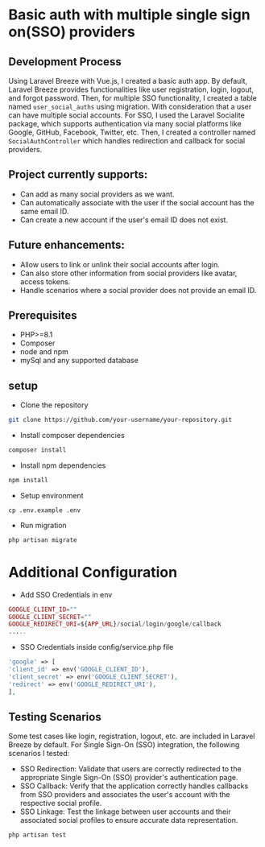 # Basic auth with multiple single sign on(SSO) providers
## Development Process
Using Laravel Breeze with Vue.js, I created a basic auth app. By default, Laravel Breeze provides functionalities like user registration, login, logout, and forgot password.
Then, for multiple SSO functionality, I created a table named `user_social_auths` using migration. With consideration that a user can have multiple social accounts.
For SSO, I used the Laravel Socialite package, which supports authentication via many social platforms like Google, GitHub, Facebook, Twitter, etc.
Then, I created a controller named `SocialAuthController` 
which handles redirection and callback for social providers.
## Project currently supports:
- Can add as many social providers as we want.
- Can automatically associate with the user if the social account has the same email ID.
- Can create a new account if the user's email ID does not exist.

## Future enhancements:
- Allow users to link or unlink their social accounts after login.
- Can also store other information from social providers like avatar, access tokens.
- Handle scenarios where a social provider does not provide an email ID.

## Prerequisites
- PHP>=8.1
- Composer
- node and npm
- mySql and any supported database

## setup
- Clone the repository
```bash
git clone https://github.com/your-username/your-repository.git
```
- Install composer dependencies
```bash
composer install
```
- Install npm dependencies
```bash
npm install
```
- Setup environment
```.dotenv
cp .env.example .env 
```
- Run migration
```bash
php artisan migrate
```

# Additional Configuration
- Add SSO Credentials in env
```php
GOOGLE_CLIENT_ID=""
GOOGLE_CLIENT_SECRET=""
GOOGLE_REDIRECT_URI=${APP_URL}/social/login/google/callback
..... 
```
- SSO Credentials inside config/service.php file
 ```php
 'google' => [
'client_id' => env('GOOGLE_CLIENT_ID'),
'client_secret' => env('GOOGLE_CLIENT_SECRET'),
'redirect' => env('GOOGLE_REDIRECT_URI'),
],
```
## Testing Scenarios 
Some test cases like login, registration, logout, etc. are included in Laravel Breeze by default. For Single Sign-On (SSO) integration, the following scenarios I tested:
* SSO Redirection: Validate that users are correctly redirected to the appropriate Single Sign-On (SSO) provider's authentication page.
* SSO Callback: Verify that the application correctly handles callbacks from SSO providers and associates the user's account with the respective social profile.
* SSO Linkage: Test the linkage between user accounts and their associated social profiles to ensure accurate data representation.
```bash
php artisan test
```
